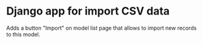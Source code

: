 # Django app for import CSV data

Adds a button "Import" on model list page that allows to import new records to this model.
